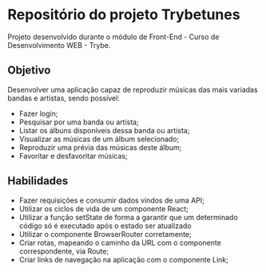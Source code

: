 # Repositório do projeto Trybetunes

Projeto desenvolvido durante o módulo de Front-End - Curso de Desenvolvimento WEB - Trybe.

## Objetivo

Desenvolver uma aplicação capaz de reproduzir músicas das mais variadas bandas e artistas, sendo possível:

* Fazer login;
* Pesquisar por uma banda ou artista;
* Listar os álbuns disponíveis dessa banda ou artista;
* Visualizar as músicas de um álbum selecionado;
* Reproduzir uma prévia das músicas deste álbum;
* Favoritar e desfavoritar músicas;

## Habilidades

* Fazer requisições e consumir dados vindos de uma API;
* Utilizar os ciclos de vida de um componente React;
* Utilizar a função setState de forma a garantir que um determinado código só é executado após o estado ser atualizado
* Utilizar o componente BrowserRouter corretamente;
* Criar rotas, mapeando o caminho da URL com o componente correspondente, via Route;
* Criar links de navegação na aplicação com o componente Link;

###
